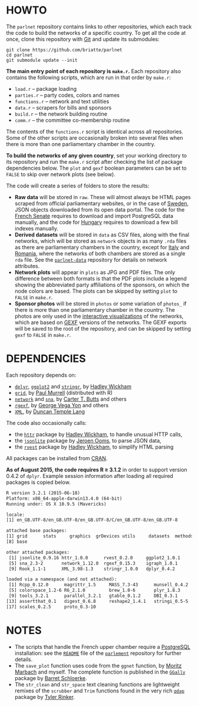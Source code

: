# HOWTO

The `parlnet` repository contains links to other repositories, which each track the code to build the networks of a specific country. To get all the code at once, clone this repository with [Git](https://git-scm.com/download/) and update its submodules:

```git
git clone https://github.com/briatte/parlnet
cd parlnet
git submodule update --init
```

__The main entry point of each repository is `make.r`.__ Each repository also contains the following scripts, which are run in that order by `make.r`:

- `load.r` – package loading
- `parties.r` – party codes, colors and names
- `functions.r` – network and text utilities
- `data.r` – scrapers for bills and sponsors
- `build.r` – the network building routine
- `comm.r` – the committee co-membership routine

The contents of the `functions.r` script is identical across all repositories. Some of the other scripts are occasionally broken into several files when there is more than one parliamentary chamber in the country.

__To build the networks of any given country__, set your working directory to its repository and run the `make.r` script after checking the list of package dependencies below. The `plot` and `gexf` boolean parameters can be set to `FALSE` to skip over network plots (see below).

The code will create a series of folders to store the results:

- __Raw data__ will be stored in `raw`. These will almost always be HTML pages scraped from official parliamentary websites, or in the case of [Sweden](https://github.com/briatte/riksdag), JSON objects downloaded from its open data portal. The code for the [French Senate](https://github.com/briatte/parlement) requires to download and import PostgreSQL data manually, and the code for [Hungary](https://github.com/briatte/orszaggyules) requires to download a few bill indexes manually.
- __Derived datasets__ will be stored in `data` as CSV files, along with the final networks, which will be stored as `network` objects in as many `.rda` files as there are parliamentary chambers in the country, except for [Italy](https://github.com/briatte/parlamento) and [Romania](https://github.com/briatte/parlamentul), where the networks of both chambers are stored as a single `rda` file. See the [`parlnet-data`](https://github.com/briatte/parlnet-data) repository for details on network attributes.
- __Network plots__ will appear in `plots` as JPG and PDF files. The only difference between both formats is that the PDF plots include a legend showing the abbreviated party affiliations of the sponsors, on which the node colors are based. The plots can be skipped by setting `plot` to `FALSE` in `make.r`.
- __Sponsor photos__ will be stored in `photos` or some variation of `photos_` if there is more than one parliamentary chamber in the country. The photos are only used in the [interactive visualizations](http://f.briatte.org/parlviz) of the networks, which are based on [GEXF](http://gexf.net/format/) versions of the networks. The GEXF exports will be saved to the root of the repository, and can be skipped by setting `gexf` to `FALSE` in `make.r`.

# DEPENDENCIES

Each repository depends on:

- [`dplyr`](https://github.com/hadley/dplyr), [`ggplot2`](https://github.com/hadley/ggplot2) and [`stringr`](https://github.com/hadley/stringr), by [Hadley Wickham](https://github.com/hadley)
- [`grid`](https://www.stat.auckland.ac.nz/~paul/grid/grid.html), by [Paul Murrell](https://www.stat.auckland.ac.nz/~paul/) (distributed with R)
- [`network`](http://cran.r-project.org/web/packages/network/) and [`sna`](http://cran.r-project.org/web/packages/sna/), by [Carter T. Butts](http://erzuli.ss.uci.edu/~buttsc/) and others
- [`rgexf`](http://bitbucket.org/gvegayon/rgexf), by [George Vega Yon](http://bitbucket.org/gvegayon/) and others
- [`XML`](http://cran.r-project.org/web/packages/XML/), by [Duncan Temple Lang](http://www.stat.ucdavis.edu/~duncan/)

The code also occasionally calls:

- the [`httr`](https://github.com/hadley/httr) package by [Hadley Wickham](https://github.com/hadley), to handle unusual HTTP calls,
- the [`jsonlite`](https://github.com/jeroenooms/jsonlite) package by [Jeroen Ooms](https://github.com/jeroenooms), to parse JSON data,
- the [`rvest`](https://github.com/hadley/rvest) package by [Hadley Wickham](https://github.com/hadley), to simplify HTML parsing

All packages can be installed from [CRAN](https://cran.r-project.org/).

__As of August 2015, the code requires R ≥ 3.1.2__ in order to support version 0.4.2 of `dplyr`. Example session information after loading all required packages is copied below.

```txt
R version 3.2.1 (2015-06-18)
Platform: x86_64-apple-darwin13.4.0 (64-bit)
Running under: OS X 10.9.5 (Mavericks)

locale:
[1] en_GB.UTF-8/en_GB.UTF-8/en_GB.UTF-8/C/en_GB.UTF-8/en_GB.UTF-8

attached base packages:
[1] grid      stats     graphics  grDevices utils     datasets  methods  
[8] base     

other attached packages:
 [1] jsonlite_0.9.16 httr_1.0.0      rvest_0.2.0     ggplot2_1.0.1  
 [5] sna_2.3-2       network_1.12.0  rgexf_0.15.3    igraph_1.0.1   
 [9] Rook_1.1-1      XML_3.98-1.3    stringr_1.0.0   dplyr_0.4.2    

loaded via a namespace (and not attached):
 [1] Rcpp_0.12.0      magrittr_1.5     MASS_7.3-43      munsell_0.4.2   
 [5] colorspace_1.2-6 R6_2.1.0         brew_1.0-6       plyr_1.8.3      
 [9] tools_3.2.1      parallel_3.2.1   gtable_0.1.2     DBI_0.3.1       
[13] assertthat_0.1   digest_0.6.8     reshape2_1.4.1   stringi_0.5-5   
[17] scales_0.2.5     proto_0.3-10
```

# NOTES

* The scripts that handle the French upper chamber require a [PostgreSQL](https://www.postgresql.org/) installation: see the [`README`](https://github.com/briatte/parlement/blob/master/README.md) file of the [`parlement`](https://github.com/briatte/parlement) repository for further details.
* The `save_plot` function uses code from the `ggnet` function, by [Moritz Marbach](https://github.com/sumtxt) and myself. The complete function is published in the [`GGally`](https://github.com/ggobi/ggally) package by [Barret Schloerke](https://github.com/schloerke).
* The `str_clean` and `str_space` text cleaning functions are lightweight remixes of the `scrubber` and `Trim` functions found in the very rich [`qdap`](https://github.com/trinker/qdap/) package by [Tyler Rinker](https://github.com/trinker/).
